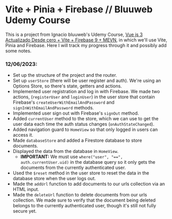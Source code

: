 # Vite + Pinia + Firebase // Bluuweb Udemy Course

This is a project from Ignacio bluuweb's Udemy Course, [Vue js 3 Actualizado Desde cero + Vite + Firebase 9 + MEVN](https://www.udemy.com/course/curso-vue/), in which we'll use Vite, Pinia and Firebase. Here I will track my progress through it and possibly add some notes.

### **12/06/2023:**

- Set up the structure of the project and the router.
- Set up `userStore` (there will be user register and auth). We're using an Options Store, so there's state, getters and actions.
- Implemented user registration and log in with Firebase. We made two actions, (`registerUser` and `loginUser`) in the user store that contain Firebase's `createUserWithEmailAndPassword` and `signInWithEmailAndPassword` methods.
- Implemented user sign out with Firebase's `signOut` method.
- Added `currentUser` method to the store, which we can use to get the user data each time the auth status changes (`onAuthStateChanged`).
- Added navigation guard to `HomeView` so that only logged in users can access it.
- Made `databaseStore` and added a Firestore database to store documents.
- Displayed the data from the database in `HomeView`.
  - **IMPORTANT:** We must use `where("user", "==", auth.currentUser.uid)` in the database query so it only gets the documents from the currently authenticated user.
- Used the `$reset` method in the user store to reset the data in the database store when the user logs out.
- Made the `addUrl` function to add documents to our urls collection via an HTML input.
- Made the `deleteUrl` function to delete documents from our urls collection. We made sure to verify that the document being deleted belongs to the currently authenticated user, though it's still not fully secure yet.